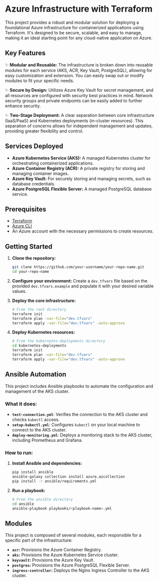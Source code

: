 # Azure Infrastructure with Terraform

This project provides a robust and modular solution for deploying a foundational Azure infrastructure for containerized applications using Terraform. It's designed to be secure, scalable, and easy to manage, making it an ideal starting point for any cloud-native application on Azure.

## Key Features

✨ **Modular and Reusable:** The infrastructure is broken down into reusable modules for each service (AKS, ACR, Key Vault, PostgreSQL), allowing for easy customization and extension. You can easily swap out or modify modules to fit your specific needs.

✨ **Secure by Design:** Utilizes Azure Key Vault for secret management, and all resources are configured with security best practices in mind. Network security groups and private endpoints can be easily added to further enhance security.

✨ **Two-Stage Deployment:** A clear separation between core infrastructure (IaaS/PaaS) and Kubernetes deployments (in-cluster resources). This separation of concerns allows for independent management and updates, providing greater flexibility and control.

## Services Deployed

*   **Azure Kubernetes Service (AKS):** A managed Kubernetes cluster for orchestrating containerized applications.
*   **Azure Container Registry (ACR):** A private registry for storing and managing container images.
*   **Azure Key Vault:** For securely storing and managing secrets, such as database credentials.
*   **Azure PostgreSQL Flexible Server:** A managed PostgreSQL database service.

## Prerequisites

*   [Terraform](https://learn.hashicorp.com/tutorials/terraform/install-cli)
*   [Azure CLI](https://docs.microsoft.com/en-us/cli/azure/install-azure-cli)
*   An Azure account with the necessary permissions to create resources.

## Getting Started

1.  **Clone the repository:**
    ```bash
    git clone https://github.com/your-username/your-repo-name.git
    cd your-repo-name
    ```

2.  **Configure your environment:**
    Create a `dev.tfvars` file based on the provided `dev.tfvars.example` and populate it with your desired variable values.

3.  **Deploy the core infrastructure:**
    ```bash
    # From the root directory
    terraform init
    terraform plan -var-file="dev.tfvars"
    terraform apply -var-file="dev.tfvars" -auto-approve
    ```

4.  **Deploy Kubernetes resources:**
    ```bash
    # From the kubernetes-deployments directory
    cd kubernetes-deployments
    terraform init
    terraform plan -var-file="dev.tfvars"
    terraform apply -var-file="dev.tfvars" -auto-approve
    ```

## Ansible Automation

This project includes Ansible playbooks to automate the configuration and management of the AKS cluster.

### What it does:

*   **`test-connection.yml`**: Verifies the connection to the AKS cluster and checks `kubectl` access.
*   **`setup-kubectl.yml`**: Configures `kubectl` on your local machine to connect to the AKS cluster.
*   **`deploy-monitoring.yml`**: Deploys a monitoring stack to the AKS cluster, including Prometheus and Grafana.

### How to run:

1.  **Install Ansible and dependencies:**
    ```bash
    pip install ansible
    ansible-galaxy collection install azure.azcollection
    pip install -r ansible/requirements.yml
    ```

2.  **Run a playbook:**
    ```bash
    # From the ansible directory
    cd ansible
    ansible-playbook playbooks/<playbook-name>.yml
    ```

## Modules

This project is composed of several modules, each responsible for a specific part of the infrastructure:

*   **`acr`:** Provisions the Azure Container Registry.
*   **`aks`:** Provisions the Azure Kubernetes Service cluster.
*   **`keyvault`:** Provisions the Azure Key Vault.
*   **`postgres`:** Provisions the Azure PostgreSQL Flexible Server.
*   **`ingress-controller`:** Deploys the Nginx Ingress Controller to the AKS cluster.
